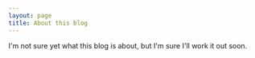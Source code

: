 ```yaml
---
layout: page
title: About this blog
---
```


I'm not sure yet what this blog is about, but I'm sure I'll work it out soon.
